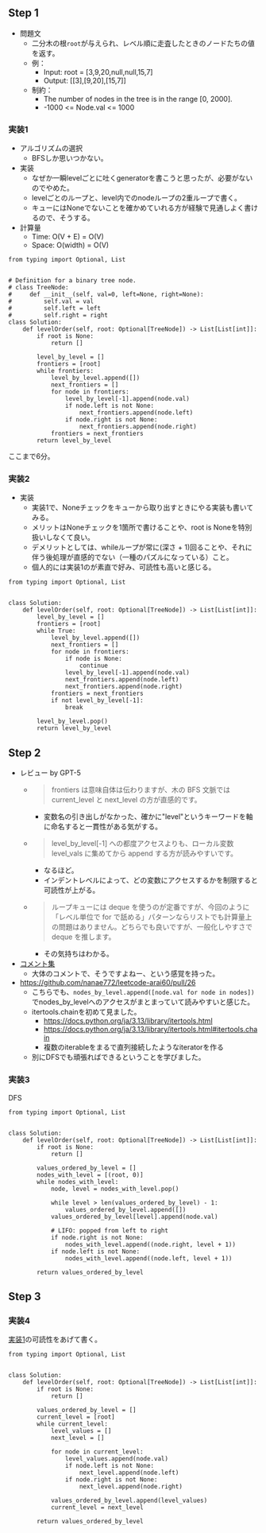 ## Step 1

- 問題文
  - 二分木の根`root`が与えられ、レベル順に走査したときのノードたちの値を返す。
  - 例：
    - Input: root = [3,9,20,null,null,15,7]
    - Output: [[3],[9,20],[15,7]]
  - 制約：
    - The number of nodes in the tree is in the range [0, 2000].
    - -1000 <= Node.val <= 1000

### 実装1

- アルゴリズムの選択
  - BFSしか思いつかない。
- 実装
  - なぜか一瞬levelごとに吐くgeneratorを書こうと思ったが、必要がないのでやめた。
  - levelごとのループと、level内でのnodeループの2重ループで書く。
  - キューにはNoneでないことを確かめていれる方が経験で見通しよく書けるので、そうする。
- 計算量
  - Time: O(V + E) = O(V)
  - Space: O(width) = O(V)

```python3
from typing import Optional, List


# Definition for a binary tree node.
# class TreeNode:
#     def __init__(self, val=0, left=None, right=None):
#         self.val = val
#         self.left = left
#         self.right = right
class Solution:
    def levelOrder(self, root: Optional[TreeNode]) -> List[List[int]]:
        if root is None:
            return []
        
        level_by_level = []
        frontiers = [root]
        while frontiers:
            level_by_level.append([])
            next_frontiers = []
            for node in frontiers:
                level_by_level[-1].append(node.val)
                if node.left is not None:
                    next_frontiers.append(node.left)
                if node.right is not None:
                    next_frontiers.append(node.right)
            frontiers = next_frontiers
        return level_by_level
```

ここまで6分。

### 実装2

- 実装
  - 実装1で、Noneチェックをキューから取り出すときにやる実装も書いてみる。
  - メリットはNoneチェックを1箇所で書けることや、root is Noneを特別扱いしなくて良い。
  - デメリットとしては、whileループが常に(深さ + 1)回ることや、それに伴う後処理が直感的でない（一種のパズルになっている）こと。
  - 個人的には実装1のが素直で好み、可読性も高いと感じる。

```python3
from typing import Optional, List


class Solution:
    def levelOrder(self, root: Optional[TreeNode]) -> List[List[int]]:
        level_by_level = []
        frontiers = [root]
        while True:
            level_by_level.append([])
            next_frontiers = []
            for node in frontiers:
                if node is None:
                    continue
                level_by_level[-1].append(node.val)
                next_frontiers.append(node.left)
                next_frontiers.append(node.right)
            frontiers = next_frontiers
            if not level_by_level[-1]:
                break
        
        level_by_level.pop()
        return level_by_level
```

## Step 2

- レビュー by GPT-5
  - > frontiers は意味自体は伝わりますが、木の BFS 文脈では current_level と next_level の方が直感的です。
    - 変数名の引き出しがなかった、確かに"level"というキーワードを軸に命名すると一貫性がある気がする。
  - > level_by_level[-1] への都度アクセスよりも、ローカル変数 level_vals に集めてから append する方が読みやすいです。
    - なるほど。
    - インデントレベルによって、どの変数にアクセスするかを制限すると可読性が上がる。
  - > ループキューには deque を使うのが定番ですが、今回のように「レベル単位で for で舐める」パターンならリストでも計算量上の問題はありません。どちらでも良いですが、一般化しやすさで deque を推します。
    - その気持ちはわかる。
- [コメント集](https://docs.google.com/document/d/11HV35ADPo9QxJOpJQ24FcZvtvioli770WWdZZDaLOfg/edit?tab=t.0#heading=h.hmkwp3k9djib)
  - 大体のコメントで、そうですよねー、という感覚を持った。
- https://github.com/nanae772/leetcode-arai60/pull/26
  - こちらでも、`nodes_by_level.append([node.val for node in nodes])`でnodes_by_levelへのアクセスがまとまっていて読みやすいと感じた。
  - itertools.chainを初めて見ました。
    - https://docs.python.org/ja/3.13/library/itertools.html
    - https://docs.python.org/ja/3.13/library/itertools.html#itertools.chain
    - 複数のiterableをまるで直列接続したようなiteratorを作る
  - 別にDFSでも頑張ればできるということを学びました。

### 実装3

DFS

```python3
from typing import Optional, List


class Solution:
    def levelOrder(self, root: Optional[TreeNode]) -> List[List[int]]:
        if root is None:
            return []
        
        values_ordered_by_level = []
        nodes_with_level = [(root, 0)]
        while nodes_with_level:
            node, level = nodes_with_level.pop()
            
            while level > len(values_ordered_by_level) - 1:
                values_ordered_by_level.append([])
            values_ordered_by_level[level].append(node.val)

            # LIFO: popped from left to right
            if node.right is not None:
                nodes_with_level.append((node.right, level + 1))
            if node.left is not None:
                nodes_with_level.append((node.left, level + 1))
        
        return values_ordered_by_level
```

## Step 3

### 実装4

[実装1](#実装1)の可読性をあげて書く。

```python3
from typing import Optional, List


class Solution:
    def levelOrder(self, root: Optional[TreeNode]) -> List[List[int]]:
        if root is None:
            return []
        
        values_ordered_by_level = []
        current_level = [root]
        while current_level:
            level_values = []
            next_level = []
            
            for node in current_level:
                level_values.append(node.val)
                if node.left is not None:
                    next_level.append(node.left)
                if node.right is not None:
                    next_level.append(node.right)
            
            values_ordered_by_level.append(level_values)
            current_level = next_level
        
        return values_ordered_by_level
```

